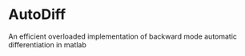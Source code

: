 # AutoDiff
An efficient overloaded implementation of backward mode automatic differentiation in matlab
